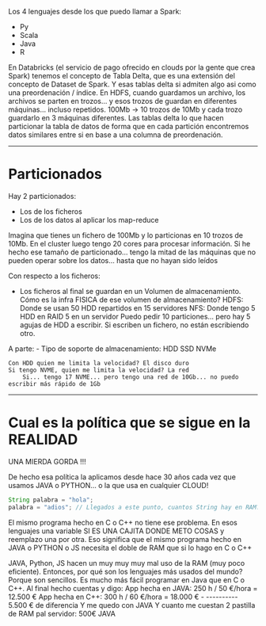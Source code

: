 Los 4 lenguajes desde los que puedo llamar a Spark: 
- Py
- Scala
- Java
- R

En Databricks (el servicio de pago ofrecido en clouds por la gente que crea Spark) tenemos el concepto de Tabla Delta,
que es una extensión del concepto de Dataset de Spark.
Y esas tablas delta si admiten algo asi como una preordenación / índice.
En HDFS, cuando guardamos un archivo, los archivos se parten en trozos... y esos trozos de guardan en diferentes máquinas... incluso repetidos.
100Mb -> 10 trozos de 10Mb y cada trozo guardarlo en 3 máquinas diferentes.
Las tablas delta lo que hacen particionar la tabla de datos de forma que en cada partición encontremos 
datos similares entre si en base a una columna de preordenación.



----
# Particionados

Hay 2 particionados: 
- Los de los ficheros
- Los de los datos al aplicar los map-reduce

Imagina que tienes un fichero de 100Mb y lo particionas en 10 trozos de 10Mb.
En el cluster luego tengo 20 cores para procesar información.
Si he hecho ese tamaño de particionado... tengo la mitad de las máquinas que no pueden operar sobre los datos... hasta que no hayan sido leídos

Con respecto a los ficheros:
- Los ficheros al final se guardan en un Volumen de almacenamiento.  
  Cómo es la infra FISICA de ese volumen de almacenamiento?
   HDFS: Donde se usan 50 HDD repartidos en 15 servidores 
   NFS: Donde tengo 5 HDD en RAID 5 en un servidor
        Puedo pedir 10 particiones... pero hay 5 agujas de HDD a escribir. Si escriben un fichero, no están escribiendo otro.

A parte: 
    - Tipo de soporte de almacenamiento:
        HDD
        SSD
        NVMe

    Con HDD quien me limita la velocidad? El disco duro
    Si tengo NVME, quien me limita la velocidad? La red
        Si... tengo 17 NVME... pero tengo una red de 10Gb... no puedo escribir más rápido de 1Gb


---

# Cual es la política que se sigue en la REALIDAD

UNA MIERDA GORDA !!!

De hecho esa política la aplicamos desde hace 30 años cada vez que usamos JAVA o PYTHON... o la que usa en cualquier CLOUD!
```java
String palabra = "hola";
palabra = "adios"; // Llegados a este punto, cuantos String hay en RAM? 2 Strings.. Uno de ellos se marcará como garbage y se eliminaré cuando sea que entre o no el GC.
```

El mismo programa hecho en C o C++ no tiene ese problema. En esos lenguajes una variable SI ES UNA CAJITA DONDE METO COSAS y reemplazo una por otra.
Eso significa que el mismo programa hecho en JAVA o PYTHON o JS necesita el doble de RAM que si lo hago en C o C++

JAVA, Python, JS hacen un muy muy muy mal uso de la RAM (muy poco eficiente).
Entonces, por qué son los lenguajes más usados del mundo?
Porque son sencillos. Es mucho más fácil programar en Java que en C o C++.
Al final hecho cuentas y digo:
    App hecha en JAVA: 250 h / 50 €/hora = 12.500 €
    App hecha en C++:  300 h / 60 €/hora = 18.000 €
                                        - ----------
                                            5.500 € de diferencia
    Y me quedo con JAVA
Y cuanto me cuestan 2 pastilla de RAM pal servidor: 500€
JAVA